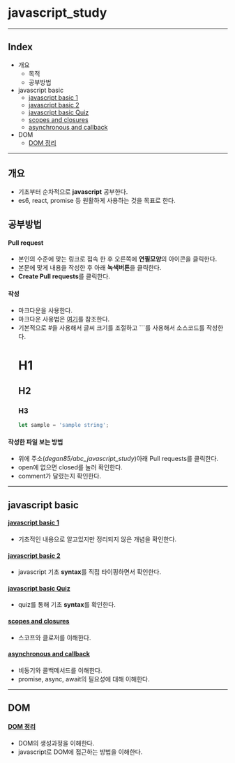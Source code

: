 # javascript_study

---

## Index

  - 개요
    - 목적
    - 공부방법
  - javascript basic
    - [javascript basic 1](https://github.com/degan85/abc_javascript_study/blob/master/doc/basic/javascriptBasic1.md)
    - [javascript basic 2](https://github.com/degan85/abc_javascript_study/blob/master/doc/basic/javascriptBasic2.md)
    - [javascript basic Quiz](https://github.com/degan85/abc_javascript_study/blob/master/doc/basic/javascriptBasicQuiz.md)
    - [scopes and closures](https://github.com/degan85/abc_javascript_study/blob/master/doc/basic/scope-and-closures.md)
    - [asynchronous and callback](https://github.com/degan85/abc_javascript_study/blob/master/doc/basic/asynchronous-and-callback.md)
  - DOM
    - [DOM 정리](https://github.com/degan85/abc_javascript_study/blob/master/doc/basic/dom.md)
  
---

##  개요

- 기초부터 순차적으로 **javascript** 공부한다.
- es6, react, promise 등 원활하게 사용하는 것을 목표로 한다.


## 공부방법

#### Pull request

- 본인의 수준에 맞는 링크로 접속 한 후 오른쪽에 **연필모양**의 아이콘을 클릭한다.
- 본문에 맞게 내용을 작성한 후 아래 **녹색버튼**을 클릭한다.
- **Create Pull requests**를 클릭한다.

#### 작성

- 마크다운을 사용한다.
- 마크다운 사용법은 [여기](https://gist.github.com/ihoneymon/652be052a0727ad59601)를 참조한다.
- 기본적으로 #을 사용해서 글씨 크기를 조절하고 ```를 사용해서 소스코드를 작성한다.
  # H1 
  ## H2
  ### H3
  ```js
  let sample = 'sample string';

  ```
  
#### 작성한 파일 보는 방법
  
- 위에 주소(_degan85/abc_javascript_study_)아래 Pull requests를 클릭한다.
- open에 없으면 closed를 눌러 확인한다.
- comment가 달렸는지 확인한다.
 
---
 
## javascript basic
 
#### [javascript basic 1](https://github.com/degan85/abc_javascript_study/blob/master/doc/basic/javascriptBasic1.md)
 
- 기초적인 내용으로 알고있지만 정리되지 않은 개념을 확인한다.

#### [javascript basic 2](https://github.com/degan85/abc_javascript_study/blob/master/doc/basic/javascriptBasic2.md)
- javascript 기초 **syntax**를 직접 타이핑하면서 확인한다.

#### [javascript basic Quiz](https://github.com/degan85/abc_javascript_study/blob/master/doc/basic/javascriptBasicQuiz.md)
- quiz를 통해 기초 **syntax**를 확인한다.

#### [scopes and closures](https://github.com/degan85/abc_javascript_study/blob/master/doc/basic/scope-and-closures.md)
- 스코프와 클로저를 이해한다.

#### [asynchronous and callback](https://github.com/degan85/abc_javascript_study/blob/master/doc/basic/asynchronous-and-callback.md)
- 비동기와 콜백메서드를 이해한다.
- promise, async, await의 필요성에 대해 이해한다.

---

## DOM

#### [DOM 정리](https://github.com/degan85/abc_javascript_study/blob/master/doc/basic/dom.md)
- DOM의 생성과정을 이해한다.
- javascript로 DOM에 접근하는 방법을 이해한다.
